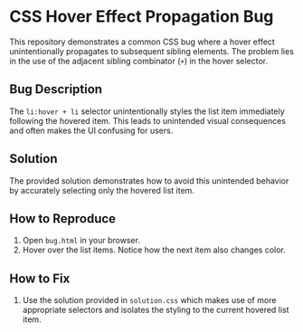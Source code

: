 # CSS Hover Effect Propagation Bug

This repository demonstrates a common CSS bug where a hover effect unintentionally propagates to subsequent sibling elements. The problem lies in the use of the adjacent sibling combinator (`+`) in the hover selector.

## Bug Description
The `li:hover + li` selector unintentionally styles the list item immediately following the hovered item. This leads to unintended visual consequences and often makes the UI confusing for users. 

## Solution
The provided solution demonstrates how to avoid this unintended behavior by accurately selecting only the hovered list item.

## How to Reproduce
1. Open `bug.html` in your browser.
2. Hover over the list items. Notice how the next item also changes color.

## How to Fix
1.  Use the solution provided in `solution.css` which makes use of more appropriate selectors and isolates the styling to the current hovered list item.